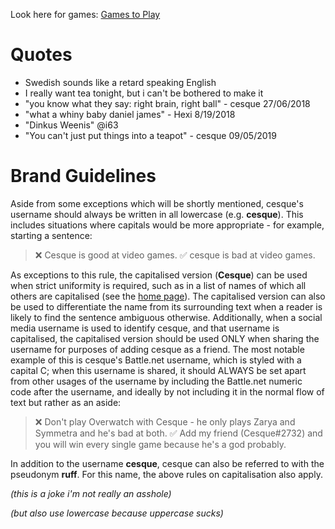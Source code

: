 <!-- TITLE: cesque -->
<!-- SUBTITLE: huw didnt make me a page :( -->

Look here for games: [Games to Play](cesque/games-to-play)
# Quotes
* Swedish sounds like a retard speaking English
* I really want tea tonight, but i can't be bothered to make it
* "you know what they say: right brain, right ball" - cesque 27/06/2018
* "what a whiny baby daniel james" - Hexi 8/19/2018
* "Dinkus Weenis" @i63
* "You can't just put things into a teapot" - cesque 09/05/2019
# Brand Guidelines
Aside from some exceptions which will be shortly mentioned, cesque's username should always be written in all lowercase (e.g. **cesque**). This includes situations where capitals would be more appropriate - for example, starting a sentence:

> ❌ Cesque is good at video games.
> ✅ cesque is bad at video games.
> 
As exceptions to this rule, the capitalised version (**Cesque**) can be used when strict uniformity is required, such as in a list of names of which all others are capitalised (see the [home page](home)). The capitalised version can also be used to differentiate the name from its surrounding text when a reader is likely to find the sentence ambiguous otherwise. Additionally, when a social media username is used to identify cesque, and that username is capitalised, the capitalised version should be used ONLY when sharing the username for purposes of adding cesque as a friend. The most notable example of this is cesque's Battle.net username, which is styled with a capital C; when this username is shared, it should ALWAYS be set apart from other usages of the username by including the Battle.net numeric code after the username, and ideally by not including it in the normal flow of text but rather as an aside:

> ❌ Don't play Overwatch with Cesque - he only plays Zarya and Symmetra and he's bad at both.
> ✅ Add my friend (Cesque#2732) and you will win every single game because he's a god probably.

In addition to the username **cesque**, cesque can also be referred to with the pseudonym **ruff**. For this name, the above rules on capitalisation also apply.

*(this is a joke i'm not really an asshole)*

*(but also use lowercase because uppercase sucks)*